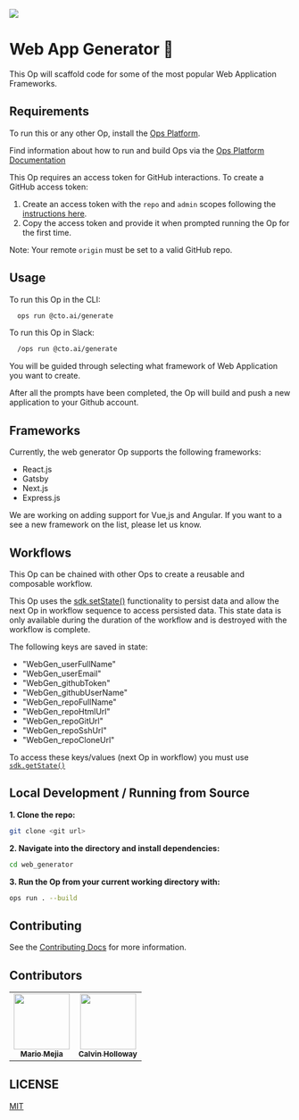![](https://cto.ai/static/oss-banner.png)

# Web App Generator 🚀

This Op will scaffold code for some of the most popular Web Application Frameworks.

## Requirements

To run this or any other Op, install the [Ops Platform](https://cto.ai/platform).

Find information about how to run and build Ops via the [Ops Platform Documentation](https://cto.ai/docs/overview)

This Op requires an access token for GitHub interactions. To create a GitHub access token:

1. Create an access token with the `repo` and `admin` scopes following the [instructions here](https://help.github.com/en/articles/creating-a-personal-access-token-for-the-command-line).
2. Copy the access token and provide it when prompted running the Op for the first time.

Note: Your remote `origin` must be set to a valid GitHub repo.

## Usage

To run this Op in the CLI:

```bash
  ops run @cto.ai/generate
```

To run this Op in Slack:

```bash
  /ops run @cto.ai/generate
```

You will be guided through selecting what framework of Web Application you want to create.

After all the prompts have been completed, the Op will build and push a new application to your Github account.

## Frameworks

Currently, the web generator Op supports the following frameworks:

- React.js
- Gatsby
- Next.js
- Express.js

We are working on adding support for Vue,js and Angular. If you want to a see a new framework on the list, please let us know.

## Workflows

This Op can be chained with other Ops to create a reusable and composable workflow.

This Op uses the [sdk.setState()](https://cto.ai/docs/sdk-api/sdk#sdksetstate) functionality to persist data and allow the next Op in workflow sequence to access persisted data. This state data is only available during the duration of the workflow and is destroyed with the workflow is complete.

The following keys are saved in state:

- "WebGen_userFullName"
- "WebGen_userEmail"
- "WebGen_githubToken"
- "WebGen_githubUserName"
- "WebGen_repoFullName"
- "WebGen_repoHtmlUrl"
- "WebGen_repoGitUrl"
- "WebGen_repoSshUrl"
- "WebGen_repoCloneUrl"

To access these keys/values (next Op in workflow) you must use [`sdk.getState()`](https://cto.ai/docs/sdk-api/sdk#sdkgetstate)

## Local Development / Running from Source

**1. Clone the repo:**

```bash
git clone <git url>
```

**2. Navigate into the directory and install dependencies:**

```bash
cd web_generator
```

**3. Run the Op from your current working directory with:**

```bash
ops run . --build
```

## Contributing

See the [Contributing Docs](CONTRIBUTING.md) for more information.

## Contributors

<table>
  <tr>
    <td align="center"><a href="https://github.com/jmariomejiap"><img src="https://avatars3.githubusercontent.com/u/22829270?s=400&u=8b174cca1b78aaeea49f8db44fe7050d9d7e4227&v=4" width="100px;" alt=""/><br /><sub><b>Mario Mejia</b></sub></a><br/></td>
    <td align="center"><a href="https://github.com/CalHoll"><img src="https://avatars3.githubusercontent.com/u/21090765?s=400&v=4" width="100px;" alt=""/><br /><sub><b>Calvin Holloway</b></sub></a><br/></td>
  </tr>
</table>

## LICENSE

[MIT](LICENSE.txt)
